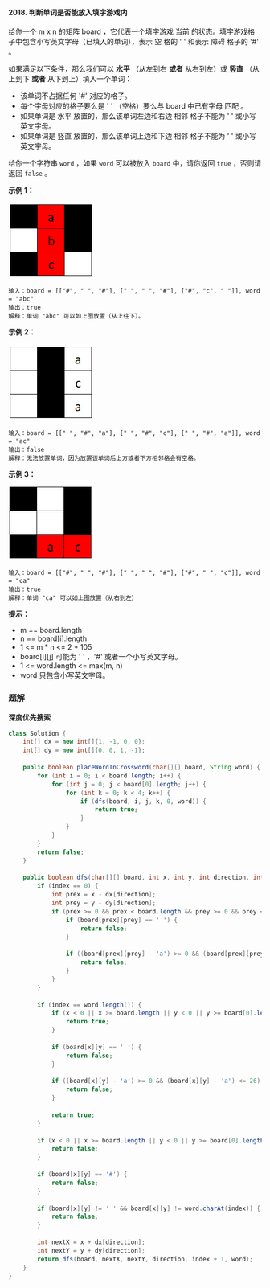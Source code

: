 #### 2018. 判断单词是否能放入填字游戏内

给你一个 m x n 的矩阵 board ，它代表一个填字游戏 当前 的状态。填字游戏格子中包含小写英文字母（已填入的单词），表示 空 格的 ' ' 和表示 障碍 格子的 '#' 。

如果满足以下条件，那么我们可以 **水平** （从左到右 **或者** 从右到左）或 **竖直** （从上到下 **或者** 从下到上）填入一个单词：

* 该单词不占据任何 '#' 对应的格子。
* 每个字母对应的格子要么是 ' ' （空格）要么与 board 中已有字母 匹配 。
* 如果单词是 水平 放置的，那么该单词左边和右边 相邻 格子不能为 ' ' 或小写英文字母。
* 如果单词是 竖直 放置的，那么该单词上边和下边 相邻 格子不能为 ' ' 或小写英文字母。

给你一个字符串 `word` ，如果 `word` 可以被放入 `board` 中，请你返回 `true` ，否则请返回 `false` 。

**示例 1：**

![img](./images/判断单词是否能放入填字游戏内/1.jpg)

```shell
输入：board = [["#", " ", "#"], [" ", " ", "#"], ["#", "c", " "]], word = "abc"
输出：true
解释：单词 "abc" 可以如上图放置（从上往下）。
```

**示例 2：**

![img](./images/判断单词是否能放入填字游戏内/2.jpg)

```shell
输入：board = [[" ", "#", "a"], [" ", "#", "c"], [" ", "#", "a"]], word = "ac"
输出：false
解释：无法放置单词，因为放置该单词后上方或者下方相邻格会有空格。
```

**示例 3：**

![img](./images/判断单词是否能放入填字游戏内/3.jpg)

```shell
输入：board = [["#", " ", "#"], [" ", " ", "#"], ["#", " ", "c"]], word = "ca"
输出：true
解释：单词 "ca" 可以如上图放置（从右到左）
```

**提示：**

* m == board.length
* n == board[i].length
* 1 <= m * n <= 2 * 105
* board[i][j] 可能为 ' ' ，'#' 或者一个小写英文字母。
* 1 <= word.length <= max(m, n)
* word 只包含小写英文字母。

### 题解

**深度优先搜索**

```java
class Solution {
    int[] dx = new int[]{1, -1, 0, 0};
    int[] dy = new int[]{0, 0, 1, -1};

    public boolean placeWordInCrossword(char[][] board, String word) {
        for (int i = 0; i < board.length; i++) {
            for (int j = 0; j < board[0].length; j++) {
                for (int k = 0; k < 4; k++) {
                    if (dfs(board, i, j, k, 0, word)) {
                        return true;
                    }
                }
            }
        }
        return false;
    }

    public boolean dfs(char[][] board, int x, int y, int direction, int index, String word) {
        if (index == 0) {
            int prex = x - dx[direction];
            int prey = y - dy[direction];
            if (prex >= 0 && prex < board.length && prey >= 0 && prey < board[0].length) {
                if (board[prex][prey] == ' ') {
                    return false;
                }

                if ((board[prex][prey] - 'a') >= 0 && (board[prex][prey] - 'a') <= 26) {
                    return false;
                }
            }
        }

        if (index == word.length()) {
            if (x < 0 || x >= board.length || y < 0 || y >= board[0].length) {
                return true;
            }

            if (board[x][y] == ' ') {
                return false;
            }

            if ((board[x][y] - 'a') >= 0 && (board[x][y] - 'a') <= 26) {
                return false;
            }

            return true;
        }

        if (x < 0 || x >= board.length || y < 0 || y >= board[0].length) {
            return false;
        }

        if (board[x][y] == '#') {
            return false;
        }

        if (board[x][y] != ' ' && board[x][y] != word.charAt(index)) {
            return false;
        }

        int nextX = x + dx[direction];
        int nextY = y + dy[direction];
        return dfs(board, nextX, nextY, direction, index + 1, word);
    }
}
```

